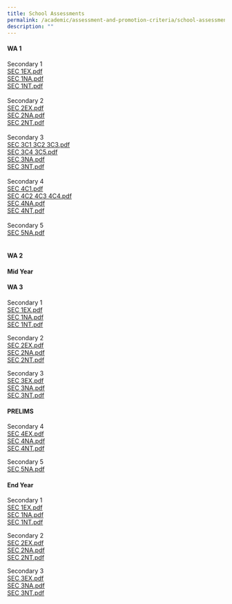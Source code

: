 ```yaml
---
title: School Assessments
permalink: /academic/assessment-and-promotion-criteria/school-assessments/
description: ""
---
```


<h4><strong>WA 1</strong></h4>
<p>Secondary 1<br /><a href="/files/SEC%201EX.pdf">SEC 1EX.pdf</a><br /><a href="/files/SEC%201NA.pdf">SEC 1NA.pdf</a><br /><a href="/files/SEC%201NT.pdf">SEC 1NT.pdf</a><br /><br />Secondary 2<br /><a href="/files/SEC%202EX.pdf">SEC 2EX.pdf</a><br /><a href="/files/SEC%202NA.pdf">SEC 2NA.pdf</a><br /><a href="/files/SEC%202NT.pdf">SEC 2NT.pdf</a><br /><br />Secondary 3<br /><a href="/files/SEC%203C1%203C2%203C3.pdf">SEC 3C1 3C2 3C3.pdf</a><br /><a href="/files/SEC%203C4%203C5.pdf">SEC 3C4 3C5.pdf</a><br /><a href="/files/SEC%203NA.pdf">SEC 3NA.pdf</a><br /><a href="/files/SEC%203NT.pdf">SEC 3NT.pdf</a><br /><br />Secondary 4<br /><a href="/files/SEC%204C1.pdf">SEC 4C1.pdf</a><br /><a href="/files/SEC%204C2%204C3%204C4.pdf">SEC 4C2 4C3 4C4.pdf</a><br /><a href="/files/SEC%204NA.pdf">SEC 4NA.pdf</a><br /><a href="/files/SEC%204NT.pdf">SEC 4NT.pdf</a><br /><br />Secondary 5<br /><a href="/files/SEC%205NA.pdf">SEC 5NA.pdf</a><br /><br /></p>
<h4><strong>WA 2</strong></h4>
<h4><strong>Mid Year</strong></h4>
<h4><strong>WA 3</strong></h4>
<p>Secondary 1<br /><a href="/files/2022%20Peicai%20WA3_1E_Letter%20to%20Parent_WA3%20Timetable.pdf">SEC 1EX.pdf</a><br /><a href="/files/2022%20Peicai%20WA3_1NA_Letter%20to%20Parent_WA3%20Timetable.pdf">SEC 1NA.pdf</a><br /><a href="/files/2022%20Peicai%20WA3_1NT_Letter%20to%20Parent_WA3%20Timetable.pdf">SEC 1NT.pdf</a></p>
<p>Secondary 2<br /><a href="/files/2022%20Peicai%20WA3_2E_Letter%20to%20Parent_WA3%20Timetable.pdf">SEC 2EX.pdf</a><br /><a href="/files/2022%20Peicai%20WA3_2NA_Letter%20to%20Parent_WA3%20Timetable.pdf">SEC 2NA.pdf</a><br /><a href="/files/2022%20Peicai%20WA3_2NT_Letter%20to%20Parent_WA3%20Timetable.pdf">SEC 2NT.pdf</a></p>
<p>Secondary 3<br /><a href="/files/2022%20Peicai%20WA3_3E_Letter%20to%20Parent_WA3%20Timetable.pdf">SEC 3EX.pdf</a><br /><a href="/files/2022%20Peicai%20WA3_3NA_Letter%20to%20Parent_WA3%20Timetable.pdf">SEC 3NA.pdf</a><br /><a href="/files/2022%20Peicai%20WA3_3NT_Letter%20to%20Parent_WA3%20Timetable.pdf">SEC 3NT.pdf</a></p>
<h4><strong>PRELIMS</strong></h4>
<p>Secondary 4<br /><a href="/files/2022%20Peicai%20Preliminary%20Exam_4E5N_Letter%20to%20Parent_Exam%20Timetable.pdf" target="">SEC 4EX.pdf</a><br /><a href="/files/2022%20Peicai%20Preliminary%20Exam_4N_Letter%20to%20Parent_Exam%20Timetable.pdf" target="">SEC 4NA.pdf</a><br /><a href="/files/2022%20Peicai%20Preliminary%20Exam_4N_Letter%20to%20Parent_Exam%20Timetable.pdf" target="">SEC 4NT.pdf</a></p>
<p>Secondary 5<br /><a href="/files/2022%20Peicai%20Preliminary%20Exam_4E5N_Letter%20to%20Parent_Exam%20Timetable.pdf" target="">SEC 5NA.pdf</a></p>
<h4><strong>End Year</strong></h4>
<p>Secondary 1<br /><a href="/files/1Exp%20EYE%20Timetable_Parent%20letter.pdf">SEC 1EX.pdf</a><br /><a href="/files/1NA%20EYE%20Timetable_Parent%20letter.pdf">SEC 1NA.pdf</a><br /><a href="/files/1NT%20EYE%20Timetable_Parent%20letter.pdf">SEC 1NT.pdf</a></p>
<p>Secondary 2<br /><a href="/files/2Exp%20EYE%20Timetable_Parent%20letter.pdf">SEC 2EX.pdf</a><br /><a href="/files/2NA%20EYE%20Timetable_Parent%20letter.pdf">SEC 2NA.pdf</a><br /><a href="/files/2NT%20EYE%20Timetable_Parent%20letter.pdf">SEC 2NT.pdf</a></p>
<p>Secondary 3<br /><a href="/files//3Exp%20EYE%20Timetable_Parent%20letter.pdf">SEC 3EX.pdf</a><br /><a href="/files/3NA%20EYE%20Timetable_Parent%20letter.pdf">SEC 3NA.pdf</a><br /><a href="/files/3NT%20EYE%20Timetable_Parent%20letter.pdf">SEC 3NT.pdf</a></p>